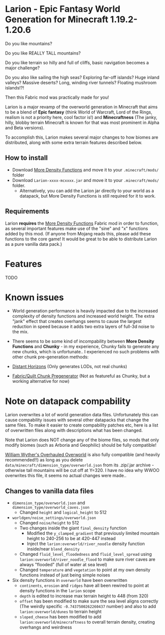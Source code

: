 # Larion - Epic Fantasy World Generation for Minecraft 1.19.2-1.20.6

Do you like mountains?

Do you like REALLY TALL mountains?

Do you like terrain so hilly and full of cliffs, basic navigation becomes a
major challenge?

Do you also like sailing the high seas? Exploring far-off islands? Huge inland
valleys? Massive deserts? Long, winding river tunnels? Floating mushroom islands!?!

Then this Fabric mod was practically made for you!

Larion is a major revamp of the overworld generation in Minecraft that aims to
be a blend of **Epic fantasy** (think World of Warcraft, Lord of the Rings,
realism is not a priority here, cool factor is!) and **Minecraftness** (The
janky, hilly, blobby terrain Minecraft is known for that was most prominent in
Alpha and Beta versions).

To accomplish this, Larion makes several major changes to how biomes are
distributed, along with some extra terrain features described below.

## How to install

- Download [More Density Functions](https://modrinth.com/mod/more-density-functions) and move it to your `.minecraft/mods/` folder
- Download `Larion-xxxx-mcxxxx.jar` and move it to your `.minecraft/mods/` folder.
    - Alternatively, you can add the Larion jar directly to your world as a
    datapack, but More Density Functions is still required for it to work.

## Requirements

Larion **requires** the [More Density
Functions](https://modrinth.com/mod/more-density-functions) Fabric mod in order
to function, as several important features make use of the "sine" and "x"
functions added by this mod. (If anyone from Mojang reads this, please add these
functions to the core game! It would be great to be able to distribute Larion
as a pure vanilla data pack.)

# Features

TODO

# Known issues

- World generation performance is heavily impacted due to the increased
complexity of density functions and increased world height. The extra "jank"
effect that creates overhangs seems to cause the largest reduction in speed
because it adds two extra layers of full-3d noise to the mix.
- There seems to be some kind of incompability between **More Density
Functions** and **Chunky** - in my experience, Chunky fails to generate any new
chunks, which is unfortunate.. I experienced no such problems with other chunk
pre-generation methods:

- [Distant Horizons](https://modrinth.com/mod/distanthorizons) (Only generates LODs, not real chunks)
- [Fabric/Quilt Chunk Pregenerator](https://modrinth.com/mod/distanthorizons) (Not as featureful as Chunky, but a working alternative for now)

# Note on datapack compability

Larion overwrites a lot of world generation data files. Unfortunately this can
cause compability issues with several other datapacks that change the same
files. To make it easier to create compability patches etc, here is a list of
overwritten files along with descriptions what has been changed.

Note that Larion does NOT change any of the biome files, so mods that only
modify biomes (such as Arboria and Geophilic) should be fully compatible!

[William Wyther's Overhauled Overworld](https://modrinth.com/mod/wwoo) is also
fully compatible (and heavily recommended!!) as long as you delete
`data/minecraft/dimension_type/overworld.json` from its .zip/.jar archive -
otherwise tall mountains will be cut off at Y=320. I have no idea why WWOO
overwrites this file, it seems no actual changes were made..

## Changes to vanilla data files

- `dimension_type/overworld.json` and `dimension_type/overworld_caves.json`
    - Changed `height` and `logical_height` to 512
- `worldgen/noise_settings/overworld.json`
    - Changed `noise/height` to 512
    - Two changes inside the giant `final_density` function
        - Modified the `y_clamped_gradient` that previously limited mountain height
          to 240-256 to be at 420-447 instead
        - Inject the `larion:overworld/river_noodle` density function inside/near `blend_density`
    - Changed `fluid_level_floodedness` and `fluid_level_spread` using `larion:overworld/river_noodle_flood` to make sure river caves are always "flooded" (full of water at sea level)
    - Changed `temperature` and `vegetation` to point at my own density
    functions instead of just being simple noises
- Six density functions in `overworld` have been overwritten
    - `continents`, `erosion` and `ridges` have all been rewired to point at
    density functions in the `larion` scope
    - `depth` is edited to increase max terrain height to 448 (from 320)
    - `offset` has been modified to make sure the sea level aligns correctly
    (The weirdly specific `-0.7437500262260437` number) and also to add
    `larion:overworld/dunes` to terrain height
    - `sloped_cheese` has been modified to add `larion:overworld/minecraftness`
    to overall terrain density, creating overhangs and weirdness

